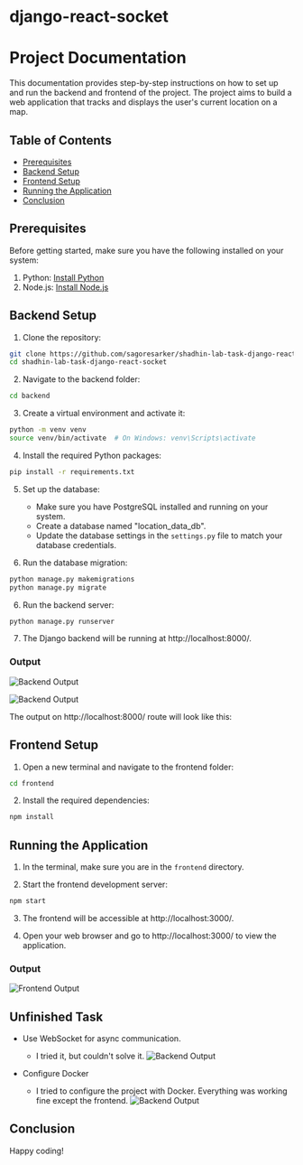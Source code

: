 # django-react-socket

# Project Documentation

This documentation provides step-by-step instructions on how to set up and run the backend and frontend of the project. The project aims to build a web application that tracks and displays the user's current location on a map.

## Table of Contents

- [Prerequisites](#prerequisites)
- [Backend Setup](#backend-setup)
- [Frontend Setup](#frontend-setup)
- [Running the Application](#running-the-application)
- [Conclusion](#conclusion)

## Prerequisites

Before getting started, make sure you have the following installed on your system:

1. Python: [Install Python](https://www.python.org/downloads/)
2. Node.js: [Install Node.js](https://nodejs.org/en/download/)

## Backend Setup

1. Clone the repository:

```bash
git clone https://github.com/sagoresarker/shadhin-lab-task-django-react-socket.git
cd shadhin-lab-task-django-react-socket
```

2. Navigate to the backend folder:

```bash
cd backend
```

3. Create a virtual environment and activate it:

```bash
python -m venv venv
source venv/bin/activate  # On Windows: venv\Scripts\activate
```

4. Install the required Python packages:

```bash
pip install -r requirements.txt
```

5. Set up the database:

   - Make sure you have PostgreSQL installed and running on your system.
   - Create a database named "location_data_db".
   - Update the database settings in the `settings.py` file to match your database credentials.


5. Run the database migration:

```bash
python manage.py makemigrations
python manage.py migrate
```

6. Run the backend server:

```bash
python manage.py runserver
```

7. The Django backend will be running at http://localhost:8000/.

### Output

![Backend Output](https://github.com/sagoresarker/shadhin-lab-task-django-react-socket/blob/main/Images/backend-result.png?raw=true)

![Backend Output](https://github.com/sagoresarker/shadhin-lab-task-django-react-socket/blob/main/Images/swaggar-doc.png?raw=true)

The output on http://localhost:8000/ route will look like this:

## Frontend Setup

1. Open a new terminal and navigate to the frontend folder:

```bash
cd frontend
```

2. Install the required dependencies:

```bash
npm install
```

## Running the Application

1. In the terminal, make sure you are in the `frontend` directory.

2. Start the frontend development server:

```bash
npm start
```

3. The frontend will be accessible at http://localhost:3000/.

4. Open your web browser and go to http://localhost:3000/ to view the application.

### Output

![Frontend Output](https://github.com/sagoresarker/shadhin-lab-task-django-react-socket/blob/main/Images/frontend-result.png?raw=true)



## Unfinished Task
- Use WebSocket for async communication.
    - I tried it, but couldn't solve it.
    ![Backend Output](https://github.com/sagoresarker/shadhin-lab-task-django-react-socket/blob/main/Images/error-websocket.png?raw=true)

- Configure Docker
    - I tried to configure the project with Docker. Everything was working fine except the frontend.
        ![Backend Output](https://github.com/sagoresarker/shadhin-lab-task-django-react-socket/blob/main/Images/docker-error.png?raw=true)
## Conclusion

Happy coding!
